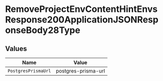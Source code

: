 # RemoveProjectEnvContentHintEnvsResponse200ApplicationJSONResponseBody28Type


## Values

| Name                | Value               |
| ------------------- | ------------------- |
| `PostgresPrismaUrl` | postgres-prisma-url |